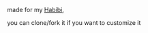 made for my [Habibi](https://www.facebook.com/YECATSBERSAMIN02),

you can clone/fork it if you want to customize it
